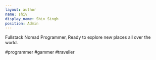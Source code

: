 ```yaml
---
layout: author
name: shiv
display_name: Shiv Singh
position: Admin
---
```

Fullstack Nomad Programmer, Ready to explore new places all over the world.

\#programmer #gammer #traveller